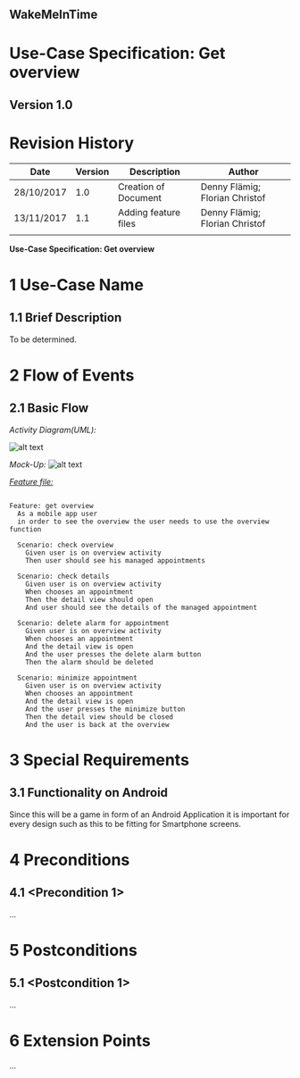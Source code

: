 **WakeMeInTime**
----------------

**Use-Case Specification: Get overview**
============================================

**Version 1.0**
---------------

Revision History
================

| **Date**   | **Version** | **Description**      | **Author**                     |
|------------|-------------|----------------------|--------------------------------|
| 28/10/2017 | 1.0         | Creation of Document | Denny Flämig; Florian Christof |
| 13/11/2017 | 1.1         | Adding feature files | Denny Flämig; Florian Christof |
|            |             |                      |                                |

**Use-Case Specification: Get overview**

1 Use-Case Name
===============

1.1 Brief Description
---------------------

To be determined.

2 Flow of Events
================

2.1 Basic Flow
--------------

*Activity Diagram(UML):*

![alt text](https://github.com/flowriance/DFFC/blob/master/doc/Specifications/GetOverviewUCD.png "UCD: Get overview")

*Mock-Up:*
![alt text][logo]

[logo]: https://github.com/flowriance/DFFC/blob/master/doc/Mockup_GetOverview.png "Mockup: Get overview"



[*Feature file:*](https://github.com/flowriance/DFFC/blob/master/app/src/androidTest/assets/features/getOverview.feature)

```gherkin

Feature: get overview
  As a mobile app user
  in order to see the overview the user needs to use the overview function

  Scenario: check overview
    Given user is on overview activity
    Then user should see his managed appointments

  Scenario: check details
    Given user is on overview activity
    When chooses an appointment
    Then the detail view should open
    And user should see the details of the managed appointment

  Scenario: delete alarm for appointment
    Given user is on overview activity
    When chooses an appointment
    And the detail view is open
    And the user presses the delete alarm button
    Then the alarm should be deleted

  Scenario: minimize appointment
    Given user is on overview activity
    When chooses an appointment
    And the detail view is open
    And the user presses the minimize button
    Then the detail view should be closed
    And the user is back at the overview

```

3 Special Requirements
======================

3.1 Functionality on Android
----------------------------

Since this will be a game in form of an Android Application it is important for
every design such as this to be fitting for Smartphone screens.

4 Preconditions
===============

4.1 \<Precondition 1\>
----------------------

…

5 Postconditions
================

5.1 \<Postcondition 1\>
------------------------

…

6 Extension Points
===================

...
